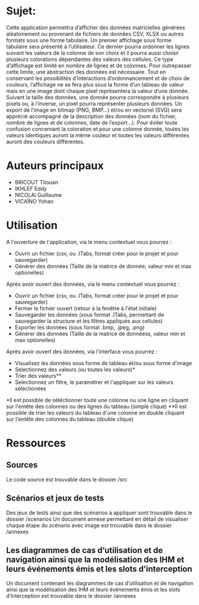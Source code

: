 # Sujet:

Cette application permettra d’afficher des données matricielles générées aléatoirement ou provenant
de fichiers de données CSV, XLSX ou autres formats sous une forme tabulaire. Un premier affichage
sous forme tabulaire sera présenté à l’utilisateur. Ce dernier pourra ordonner les lignes suivant les
valeurs de la colonne de son choix et il pourra aussi choisir plusieurs colorations dépendantes des
valeurs des cellules. Ce type d’affichage est limité en nombre de lignes et de colonnes. Pour
outrepasser cette limite, une abstraction des données est nécessaire. Tout en conservant les
possibilités d’interactions d’ordonnancement et de choix de couleurs, l’affichage ne se fera plus sous
la forme d’un tableau de valeur mais en une image dont chaque pixel représentera la valeur d’une
donnée. Suivant la taille des données, une donnée pourra correspondre à plusieurs pixels ou, à
l’inverse, un pixel pourra représenter plusieurs données. Un export de l’image en bitmap (PNG, BMP…)
et/ou en vectoriel (SVG) sera apprécié accompagné de la description des données (nom du fichier,
nombre de lignes et de colonnes, date de l’export…).
Pour éviter toute confusion concernant la coloration et pour une colonne donnée, toutes les valeurs
identiques auront la même couleur et toutes les valeurs différentes auront des couleurs différentes.

# Auteurs principaux

- BRICOUT Titouan
- IKHLEF Eddy
- NICOLAï Guillaume
- VICAÏNO Yohan

# Utilisation

A l'ouverture de l'application, via le menu contextuel vous pourrez :
- Ouvrir un fichier (csv, ou .ITabs, format créer pour le projet et pour sauvegarder)
- Générer des données (Taille de la matrice de donnée, valeur min et max optionelles)

Après avoir ouvert des données, via le menu contextuel vous pourrez :
- Ouvrir un fichier (csv, ou .ITabs, format créer pour le projet et pour sauvegarder)
- Fermer le fichier ouvert (retour à la fenêtre à l'état initiale)
- Sauvegarder les données (sous format .ITabs, permettant de sauvegarder la structure et les filtres appliqués aux cellules)
- Exporter les données (sous format .bmp, .jpeg, .png)
- Générer des données (Taille de la matrice de donnéess, valeur min et max optionelles)

Après avoir ouvert des données, via l'interface vous pourrez :
- Visualisez les données sous forme de tableau et/ou sous forme d'image
- Selectionnez des valeurs (ou toutes les valeurs)*
- Trier des valeurs**
- Selectionnez un filtre, le paramétrer et l'appliquer sur les valeurs séléctionées

*Il est possible de séléctionner toute une colonne ou une ligne en cliquant sur l'entête des colonnes ou des lignes du tableau (simple clique)
**Il est possible de trier les valeurs du tableau d'une colonne en double cliquant sur l'entête des colonnes du tableau (double clique)

# Ressources
## Sources
Le code source est trouvable dans le dossier /src
## Scénarios et jeux de tests
Des jeux de tests ainsi que des scénarios à appliquer sont trouvable dans le dossier /scenarios
Un document annexe permettant en détail de visualiser chaque étape du scénario avec image est trouvable dans le dossier /annexes
## Les diagrammes de cas d’utilisation et de navigation ainsi que la modélisation des IHM et leurs événements émis et les slots d’interception
Un document contenant les diagrammes de cas d’utilisation et de navigation ainsi que la modélisation des IHM et leurs événements émis et les slots d’interception est trouvable dans le dossier /annexes
